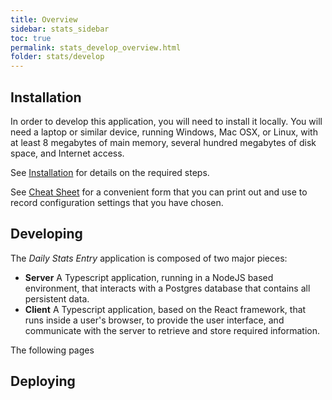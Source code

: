 ```yaml
---
title: Overview
sidebar: stats_sidebar
toc: true
permalink: stats_develop_overview.html
folder: stats/develop
---
```


## Installation

In order to develop this application, you will need to install it locally.  You will
need a laptop or similar device, running Windows, Mac OSX, or Linux, with at least
8 megabytes of main memory, several hundred megabytes of disk space, and Internet
access.

See [Installation](stats_develop_installation) for details on the required steps.

See [Cheat Sheet](stats_develop_cheatsheet) for a convenient form that you can
print out and use to record configuration settings that you have chosen.

## Developing

The *Daily Stats Entry* application is composed of two major pieces:
* **Server** A Typescript application, running in a NodeJS based environment,
  that interacts with a Postgres database that contains all persistent data.
* **Client** A Typescript application, based on the React framework, that
  runs inside a user's browser, to provide the user interface, and communicate
  with the server to retrieve and store required information.

The following pages 

## Deploying


